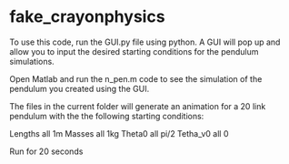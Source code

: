 # fake_crayonphysics
To use this code, run the GUI.py file using python.
A GUI will pop up and allow you to input the desired starting conditions for the pendulum simulations.

Open Matlab and run the n_pen.m code to see the simulation of the pendulum you created using the GUI.

The files in the current folder will generate an animation for a 20 link pendulum with the the following starting conditions:

Lengths all 1m
Masses all 1kg
Theta0 all pi/2
Tetha_v0 all 0

Run for 20 seconds
